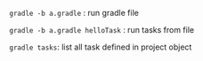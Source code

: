 
`gradle -b a.gradle` : run gradle file

`gradle -b a.gradle helloTask` : run tasks from file

`gradle tasks`: list all task defined in project object